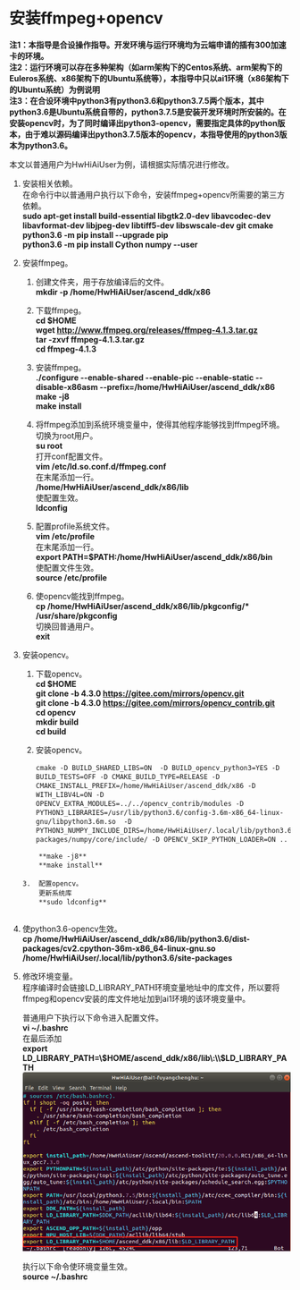 # 安装ffmpeg+opencv<a name="ZH-CN_TOPIC_0228768065"></a>
**注1：本指导是合设操作指导。开发环境与运行环境均为云端申请的插有300加速卡的环境。**  
**注2：运行环境可以存在多种架构（如arm架构下的Centos系统、arm架构下的Euleros系统、x86架构下的Ubuntu系统等），本指导中只以ai1环境（x86架构下的Ubuntu系统）为例说明**  
**注3：在合设环境中python3有python3.6和python3.7.5两个版本，其中python3.6是Ubuntu系统自带的，python3.7.5是安装开发环境时所安装的。在安装opencv时，为了同时编译出python3-opencv，需要指定具体的python版本，由于难以源码编译出python3.7.5版本的opencv，本指导使用的python3版本为python3.6。**
  
本文以普通用户为HwHiAiUser为例，请根据实际情况进行修改。  

1.  安装相关依赖。  
    在命令行中以普通用户执行以下命令，安装ffmpeg+opencv所需要的第三方依赖。  
    **sudo apt-get install build-essential libgtk2.0-dev libavcodec-dev libavformat-dev libjpeg-dev libtiff5-dev libswscale-dev git cmake**  
    **python3.6 -m pip install --upgrade pip**  
    **python3.6 -m pip install Cython numpy --user**

2.  安装ffmpeg。  
    1. 创建文件夹，用于存放编译后的文件。  
        **mkdir -p /home/HwHiAiUser/ascend_ddk/x86**

    2. 下载ffmpeg。  
        **cd $HOME**  
        **wget http://www.ffmpeg.org/releases/ffmpeg-4.1.3.tar.gz**  
        **tar -zxvf ffmpeg-4.1.3.tar.gz**  
        **cd ffmpeg-4.1.3**

    3. 安装ffmpeg。  
        **./configure --enable-shared --enable-pic --enable-static --disable-x86asm  --prefix=/home/HwHiAiUser/ascend_ddk/x86**  
        **make -j8**    
        **make install**

    4. 将ffmpeg添加到系统环境变量中，使得其他程序能够找到ffmpeg环境。  
        切换为root用户。  
        **su root**  
        打开conf配置文件。  
        **vim /etc/ld.so.conf.d/ffmpeg.conf**  
        在末尾添加一行。  
        **/home/HwHiAiUser/ascend_ddk/x86/lib**  
        使配置生效。  
        **ldconfig**   

    5. 配置profile系统文件。  
        **vim /etc/profile**  
        在末尾添加一行。  
        **export PATH=$PATH:/home/HwHiAiUser/ascend_ddk/x86/bin**  
        使配置文件生效。  
        **source /etc/profile**  
    
    6. 使opencv能找到ffmpeg。  
        **cp /home/HwHiAiUser/ascend_ddk/x86/lib/pkgconfig/\* /usr/share/pkgconfig**  
       切换回普通用户。  
        **exit**

3.  安装opencv。  
    1.  下载opencv。  
        **cd \$HOME**    
        **git clone -b 4.3.0 https://gitee.com/mirrors/opencv.git**  
        **git clone -b 4.3.0 https://gitee.com/mirrors/opencv_contrib.git**   
        **cd opencv**  
        **mkdir build**  
        **cd build**  

    2.  安装opencv。  
        ```
        cmake -D BUILD_SHARED_LIBS=ON  -D BUILD_opencv_python3=YES -D BUILD_TESTS=OFF -D CMAKE_BUILD_TYPE=RELEASE -D  CMAKE_INSTALL_PREFIX=/home/HwHiAiUser/ascend_ddk/x86 -D WITH_LIBV4L=ON -D OPENCV_EXTRA_MODULES=../../opencv_contrib/modules -D PYTHON3_LIBRARIES=/usr/lib/python3.6/config-3.6m-x86_64-linux-gnu/libpython3.6m.so  -D PYTHON3_NUMPY_INCLUDE_DIRS=/home/HwHiAiUser/.local/lib/python3.6/site-packages/numpy/core/include/ -D OPENCV_SKIP_PYTHON_LOADER=ON ..
    ```   
        **make -j8**  
        **make install**  

    3.  配置opencv。  
        更新系统库  
        **sudo ldconfig** 
 
4.   使python3.6-opencv生效。   
     **cp  /home/HwHiAiUser/ascend_ddk/x86/lib/python3.6/dist-packages/cv2.cpython-36m-x86_64-linux-gnu.so
 /home/HwHiAiUser/.local/lib/python3.6/site-packages**   
 

5.  修改环境变量。  
    程序编译时会链接LD_LIBRARY_PATH环境变量地址中的库文件，所以要将ffmpeg和opencv安装的库文件地址加到ai1环境的该环境变量中。  
   
    普通用户下执行以下命令进入配置文件。  
     **vi ~/.bashrc**   
    在最后添加  
    **export LD_LIBRARY_PATH=\\$HOME/ascend_ddk/x86/lib\:\\$LD_LIBRARY_PATH**
    ![](figures/bashrc.png "")   
    
    执行以下命令使环境变量生效。  
    **source ~/.bashrc**